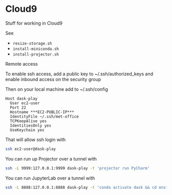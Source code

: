 # Cloud9

Stuff for working in Cloud9

See

* `resize-storage.sh`
* `install-miniconda.sh`
* `install-projector.sh`

Remote access

To enable ssh access, add a public key to ~/.ssh/authorized_keys and enable inbound access on the security group

Then on your local machine add to ~/.ssh/config

```text
Host dask-play
  User ec2-user
  Port 22
  Hostname ***EC2-PUBLIC-IP***
  IdentityFile ~/.ssh/met-office
  TCPKeepAlive yes
  IdentitiesOnly yes
  UseKeychain yes
```

That will allow ssh login with 

```bash
ssh ec2-user@dask-play
```

You can run up Projector over a tunnel with 

```bash
ssh -L 9999:127.0.0.1:9999 dask-play -t 'projector run PyCharm'
```

You can run JupyterLab over a tunnel with

```bash
ssh -L 8888:127.0.0.1:8888 dask-play -t 'conda activate dask && cd environment && jupyter-lab --no-browser'
```
